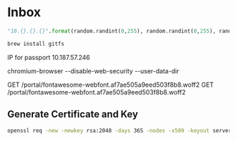 # Inbox

``` python
"10.{}.{}.{}".format(random.randint(0,255), random.randint(0,255), random.randint(0,255))
```

``` bash
brew install gitfs
```

IP for passport 10.187.57.246

chromium-browser --disable-web-security --user-data-dir


GET /portal/fontawesome-webfont.af7ae505a9eed503f8b8.woff2
GET /portal/fontawesome-webfont.af7ae505a9eed503f8b8.woff2

## Generate Certificate and Key

``` bash
openssl req -new -newkey rsa:2048 -days 365 -nodes -x509 -keyout server.key -out server.crt
